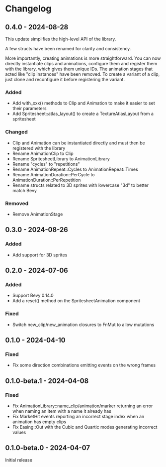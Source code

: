 # Changelog

## 0.4.0 - 2024-08-28

This update simplifies the high-level API of the library.

A few structs have been renamed for clarity and consistency.

More importantly, creating animations is more straightforward.
You can now directly instantiate clips and animations, configure them and register them with the library, which gives them unique IDs.
The animation stages that acted like "clip instances" have been removed.
To create a variant of a clip, just clone and reconfigure it before registering the variant.

### Added

- Add with_xxx() methods to Clip and Animation to make it easier to set their parameters
- Add Spritesheet::atlas_layout() to create a TextureAtlasLayout from a spritesheet

### Changed

- Clip and Animation can be instantiated directly and must then be registered with the library
- Rename AnimationClip to Clip
- Rename SpritesheetLibrary to AnimationLibrary
- Rename "cycles" to "repetitions"
- Rename AnimationRepeat::Cycles to AnimationRepeat::Times
- Rename AnimationDuration::PerCycle to AnimationDuration::PerRepetition
- Rename structs related to 3D sprites with lowercase "3d" to better match Bevy

### Removed

- Remove AnimationStage

## 0.3.0 - 2024-08-26

### Added

- Add support for 3D sprites

## 0.2.0 - 2024-07-06

### Added

- Support Bevy 0.14.0
- Add a reset() method on the SpritesheetAnimation component

### Fixed

- Switch new_clip/new_animation closures to FnMut to allow mutations

## 0.1.0 - 2024-04-10

### Fixed

- Fix some direction combinations emitting events on the wrong frames

## 0.1.0-beta.1 - 2024-04-08

### Fixed

- Fix AnimationLibrary::name_clip/animation/marker returning an error when naming an item with a name it already has
- Fix MarketHit events reporting an incorrect stage index when an animation has empty clips
- Fix Easing::Out with the Cubic and Quartic modes generating incorrect values

## 0.1.0-beta.0 - 2024-04-07

Initial release
